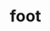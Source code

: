 ---
layout: smileys&emotion
title: foot
emoji: foot
permalink: 🦶.html
image: assets/img/3moji/foot.png
---